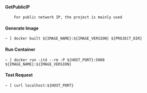 #### GetPublicIP
        For public network IP, the project is mainly used

#### Generate Image
    ~ ] docker built ${IMAGE_NAME}:${IMAGE_VERSION} ${PROJECT_DIR}

#### Run Container
    ~ ] docker run -itd --rm -P ${HOST_PORT}:5000 ${IMAGE_NAME}:${IMAGE_VERSION}

#### Test Request
    ~ ] curl localhost:${HOST_PORT}